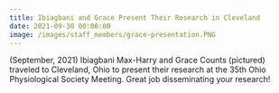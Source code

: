 ```yaml
---
title: Ibiagbani and Grace Present Their Research in Cleveland
date: 2021-09-30 00:00:00
image: /images/staff_members/grace-presentation.PNG
---
```

(September, 2021) Ibiagbani Max-Harry and Grace Counts (pictured) traveled to Cleveland, Ohio to present their research at the 35th Ohio Physiological Society Meeting. Great job disseminating your research\!

&nbsp;
